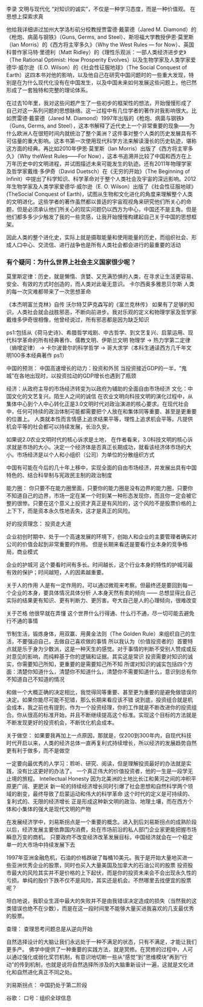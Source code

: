 李录
文明与现代化
“对知识的诚实”，不仅是一种学习态度，而是一种价值观。
在思想上探索求真


他给我详细讲过加州大学洛杉矶分校教授贾雷德·戴蒙德（Jared M. Diamond）的《枪炮、病菌与钢铁》（Guns, Germs, and Steel）、斯坦福大学教授伊恩·莫里斯（Ian Morris）的《西方将主宰多久》（Why the West Rules — for Now）、英国科普作家马特·里德利（Matt Ridley）的《理性乐观派：一部人类经济进步史》（The Rational Optimist: How Prosperity Evolves）以及生物学家及人类学家爱德华·威尔逊（E.O. Wilson）的《社会性征服地球》（The Social Conquest of Earth）这四本书对他的影响，以及他自己在研究中国问题时的一些重大发现，特别是在为什么现代化没有在中国发生，以及中国未来如何发展这些问题上，他已然形成了一套独特和完整的理论体系。


在过去10年里，我对这些问题产生了一些初步的框架性的想法，开始慢慢形成了自己对这一系列问题的思想脉络。这一过程中有几位学者的著作对我影响很大。比如贾雷德·戴蒙德（Jared M. Diamond）1997年出版的《枪炮、病菌与钢铁》（Guns, Germs, and Steel），这本书解释了近代史上一个非常重要的现象——为什么欧洲人在很短时间内就统治了整个美洲？这件事对整个人类的历史发展具有不可估量的重大影响。这本书第一次使用现代科学方法来解读漫长的历史轨迹，堪称这方面的经典。再比如2010年伊恩·莫里斯（Ian Morris）出版了《西方将主宰多久》（Why theWest Rules——For Now），这本书追溯并比较了中国和西方在上万年历史中的文明进程，并试图描述未来可能发生的轨迹。还有2011年物理学家及哲学家戴维·多伊奇（David Duetsch）在《无穷的开始》（The Beginning of Infinit）中提出了科学知识、科学革命对于整个人类社会及宇宙的深远影响。2012年生物学家及人类学家爱德华·威尔逊（E. O. Wilson）出版了《社会性征服地球》(TheSocial Conquest of Earth)，试图从生物和文化进化的角度来理解整个人类的文明进化。这些学者的著作虽然都以普适的宇宙观视角来研究他们所关心的命题，但是必须承认他们所关心的现实问题仍以西方为中心，中国还不是主角。但是他们都多多少少触发了我的一些灵感，让我开始慢慢构建起自己关于中国的思想框架。


因此人类的整个进化史，实际上就是摄取能量和使用能量的历史，而组织社会、形成人口中心、交流信、进行战争也是所有人类社会都会进行的最重要的活动
### 有个疑问：为什么世界上社会主义国家很少呢？

莫里斯定律：历史，就是懒惰、贪婪、又充满恐惧的人类，在寻求让生活更容易、安全、有效的方式时创造的，而人类对此毫无意识。
卡尔西奥多雅思贝尔斯  人类的每一次灾难都带来了一次思想革命


《本杰明富兰克林》自传
沃尔特艾萨克森写的《富兰克林传》
如果有了足够的知识，人类社会就会战胜邪恶，不断向前进步。我对乐观的定义和物理学家及哲学家戴维多伊奇很相像，他曾经说过，所有邪恶都是因为缺乏知识

ps1:包括从《荷马史诗》、希腊哲学戏剧、中古哲学、到文艺复兴、启蒙运用、现代科学革命的所有经典著作、儒教文明、伊斯兰文明
物理学 -> 
    热力学第二定律（熵增定律） -> 
        卡尔波普尔的科学哲学 -> 
            哥大求学（本科生通读西方几千年文明100多本经典著作 ps1）


中国的预测：
中国高速增长的动力：投资和外贸
当投资接近GDP的一半，“鬼城”在各地出现时，以投资拉动的GDP增长也遇到了瓶颈

经济：从政府主导的市场经济转变为以政府为辅助的全面自由市场经济
文化：中国文化的文艺复兴。陌生人之间的诚信
在农业文明向科技文明的演化过程中，从集体中心到个人中心转化正是3.0文明时代对政治演进的核心要求。在现代社会中，任何可持续的政治体制可能都需要把个人放在和集体同等重要、甚至是更重要的位置上。
人类就本性而言情感上追求结果平等，理性上追求机会平等。凡提供机会平等的社会都可以持续发展，长治久安。

如果说2.0农业文明时代的核心诉求是土地，
在作者看来，3.0科技文明的核心诉求就是市场的大小。决定一个经济体是否真正长期成功，就看该经济体市场的大小。市场经济是以个人和小组织（公司）为单位的分散组织方式

中国有可能在今后的几十年上移中，实现全面的自由市场经济，并发展出具有中国特色的、结合科举制与宪政民主制的政治制度


能力圈：
你只要不在能力圈里面，只要你的能力圈是没有边界的能力圈，只要你不知道自己的边界，市场一定在某一个时刻某一种形态发现你，而且你一定会被它整的很惨。只要在这个意义上投资才真正是有风险的，这个风险不是股票价格的上上下下，而是资本永久性地丢失，这才是真正的风险。

好的投资理念：
投资走大道

企业初创时期中、处于一个高速发展的环境下，创始人和企业的主要管理者确实对公司的价值会起到非常重要的作用。
但是长期来看还是要看行业本身的竞争格局，商业模式

企业的护城河
这个要看时间有多长。时间越长，这个行业本身的特性的护城河最有效的保护；时间越短，人的因素越重要。


关于人的作用
人是有一定作用的，可以通过微观来考察。但最终还是要回到每一个企业的本身，要具体情况具体分析
人本身天然有卖的倾向 —— 总想显得比自己实际的结果更有知识、更有判断力、更厉害。夸大自己是人的心理倾向，很难改变

关于芒格
他很早就在弄懂 这个世界什么行得通、什么行不通，尽一切可能去避免行不通的事情

节制生活，锻炼身体，用双赢、用黄金法则（The Golden Rule）来组织自己的生活，不要强迫自己，去做自己喜欢做的事情
所以我认为（价值投资者的）首要特点就是乐于身为少数派，这是一种天生的感觉。对于事情的判断不受别人赞成或反对意见的影响，而纯粹基于你的逻辑和证据。其实这是常识
投资需要对知识的诚实，你需要知己所知，更重要的是需要知己所不知
所谓对知识的诚实包括四个方面：清楚你知道什么，清楚你不知道什么，清楚你不需要知道什么，意识到总有你不知道自己不知道的情况

和做一个大概正确的决定相比，我觉得同等重要、甚至更为重要的是避免做错误的决定。如果你能尽可能不犯错，那么长期来看应该不错
说到底，投资组合就是机会成本，我之前也有提到，作为一个投资经理，你的工作就是不断改进你的投资组合。你从很高的标准开始，并且不断继续提高这个标准。实现这个目标的方法就是不断发现更好的投资机会，不断优化机会成本。

关于做空：
如果要我再加上一点原因，那就是，仅200到300年内，自现代科技时代开启以来，人类的经济总体一直再复利式持续增长，所以经济的发展趋势自然更有利于做多，而不是做空


一定要向最优秀的人学习：聆听、研究、阅读，但是理解投资最好的办法就是实践，没有比这更好的办法了。
一个真正伟大的价值投资者，他的一生是一段学无止境的旅程。
Intellectual Honesty
因为北美洲的土地比长江和黄河之间的冲积平原更广阔、更肥沃
新一轮的持续经济增长同时引爆了社会思想和自然科学两个领域的剧变，最终导致了启蒙运动和伟大的科学革命
这个时代的定义是可持续的、复利式的、无限的经济增长
正是形成这种新文明的政治、地理土壤，而在西方个体和小集体的强大是现代文明的产物

在发展经济学中，刘易斯拐点是一个重要的概念。进入到后刘易斯拐点的成熟阶段以后，经济发展主要依靠国内消费，处在市场前沿的私人部门企业家更能把握市场瞬息万变的商机。
只要政府不改变经济改革发展目标，中国经济就会在一个稳定单一的大市场中持续发展下去

1997年亚洲金融危机，石油的价格跌破了每桶10美元。我于是开始大量地买进一些亚洲优秀企业的股票，同时也买入大量美国及加拿大的石油公司的股票
投资股市最大的风险其实并不是价格的上下起伏，而是你的投资未来会不会出现永久性的亏损。单纯的股价下跌不仅不是风险，其实还是机会。不然哪里去找便宜的股票呢？

坦白地说，我职业生涯中最大的失败并不是由我错误决定造成的损失（当然我的这类错误也绝不在少数），而是在这一段时间里不能够大量买进我喜欢的几支最优秀的股票。

查理：
查理思考问题总是从逆向开始


自然选择设计的大脑让我们永远处于一种不满足的状态，只有不满足，才能让我们更多产。
佛学中提供了一种重要的实践方法，就是冥修。在冥修的过程中，人可以通过强化或弱化奖罚机制，有意识地切断一些从“感觉”到“思维模块”再到“行动”的传到机制，也就是说将自然选择所涉及的大脑重新设计一遍，这就是文化进化和自然进化真正不同之处。

刘易斯拐点：
中国扔处于第二阶段

谷歌：
口号：组织全球信息